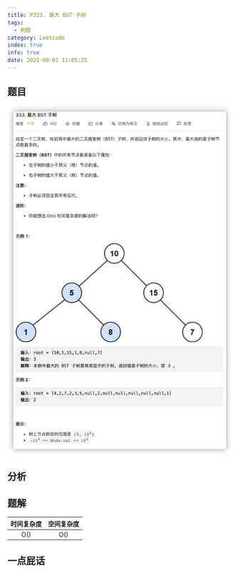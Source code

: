 ```yaml
---
title: P333. 最大 BST 子树
tags:
  - 刷题
category: Leetcode
index: true
info: true
date: 2021-08-02 11:05:25
---
```


<!-- more -->

## 题目

![image-20210802110549544](https://raw.githubusercontent.com/C1EYE/figureBed/main/img/20210802110549.png)

## 分析

## 题解



| 时间复杂度 | 空间复杂度 |
| :--------: | :--------: |
|    O()    |    O()    |



## 一点屁话
